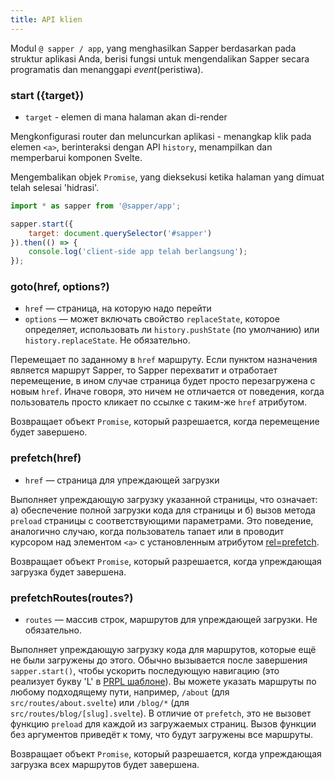 ```yaml
---
title: API klien
---
```


Modul `@ sapper / app`, yang menghasilkan Sapper berdasarkan pada struktur aplikasi Anda, berisi fungsi untuk mengendalikan Sapper secara programatis dan menanggapi _event_(peristiwa).



### start ({target})

* `target` - elemen di mana halaman akan di-render

Mengkonfigurasi router dan meluncurkan aplikasi - menangkap klik pada elemen `<a>`, berinteraksi dengan API `history`, menampilkan dan memperbarui komponen Svelte.

Mengembalikan objek `Promise`, yang dieksekusi ketika halaman yang dimuat telah selesai 'hidrasi'.


```js
import * as sapper from '@sapper/app';

sapper.start({
	target: document.querySelector('#sapper')
}).then(() => {
	console.log('client-side app telah berlangsung');
});
```


### goto(href, options?)

* `href` — страница, на которую надо перейти
* `options` — может включать свойство `replaceState`, которое определяет, использовать ли `history.pushState` (по умолчанию) или `history.replaceState`. Не обязательно.

Перемещает по заданному в `href` маршруту. Если пунктом назначения является маршрут Sapper, то Sapper перехватит и отработает перемещение, в ином случае страница будет просто перезагружена с новым `href`. Иначе говоря, это ничем не отличается от поведения, когда пользователь просто кликает по ссылке с таким-же `href` атрибутом.

Возвращает объект `Promise`, который разрешается, когда перемещение будет завершено.

### prefetch(href)

* `href` — страница для упреждающей загрузки

Выполняет упреждающую загрузку указанной страницы, что означает: а) обеспечение полной загрузки кода для страницы и б) вызов метода `preload` страницы с соответствующими параметрами. Это поведение, аналогично случаю, когда пользователь тапает или в проводит курсором над элементом `<a>` с установленным атрибутом [rel=prefetch](docs#Uprezhdayushhaya_zagruzka).

Возвращает объект `Promise`, который разрешается, когда упреждающая загрузка будет завершена.

### prefetchRoutes(routes?)

* `routes` —  массив строк, маршрутов для упреждающей загрузки. Не обязательно.

Выполняет упреждающую загрузку кода для маршрутов, которые ещё не были загружены до этого. Обычно вызывается после завершения `sapper.start()`, чтобы ускорить последующую навигацию (это реализует букву 'L' в [PRPL шаблоне](https://developers.google.com/web/fundamentals/performance/prpl-pattern/)).  Вы можете указать маршруты по любому подходящему пути, например, `/about` (для  `src/routes/about.svelte`) или `/blog/*` (для `src/routes/blog/[slug].svelte`). В отличие от `prefetch`, это не вызовет функцию `preload` для каждой из загружаемых страниц.  Вызов функции без аргументов приведёт к тому, что будут загружены все маршруты.

Возвращает объект `Promise`, который разрешается, когда упреждающая загрузка всех маршрутов будет завершена.